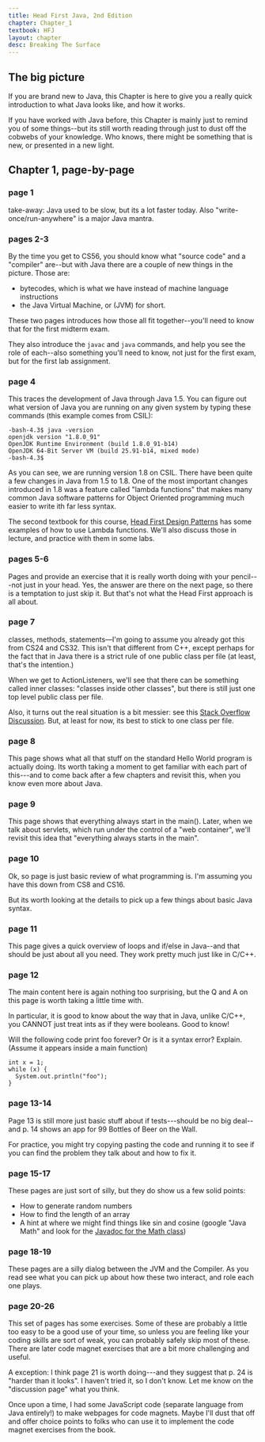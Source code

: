 ```yaml
---
title: Head First Java, 2nd Edition
chapter: Chapter_1
textbook: HFJ
layout: chapter
desc: Breaking The Surface
---
```



The big picture
---------------

If you are brand new to Java, this Chapter is here to give you a
really quick introduction to what Java looks like, and how it works.

If you have worked with Java before, this Chapter is mainly just to
remind you of some things--but its still worth reading through just to
dust off the cobwebs of your knowledge.  Who knows, there might be
something that is new, or presented in a new light.

Chapter 1, page-by-page
-----------------------

### page 1

take-away: Java used to be slow, but its a lot faster today. Also
"write-once/run-anywhere" is a major Java mantra.

### pages 2-3

By the time you get to CS56, you should know what "source code" and a "compiler" are--but with Java there are a couple of new things in the picture. Those are:

-   bytecodes, which is what we have instead of machine language instructions
-   the Java Virtual Machine, or (JVM) for short.

These two pages introduces how those all fit together--you'll need to know that for the first midterm exam.

They also introduce the `javac` and `java` commands, and help you see the role of each--also something you'll need to know, not just for the first exam, but for the first lab assignment.

### page 4

This traces the development of Java through Java 1.5. You can figure out what version of Java you are running on any given system by typing these commands (this example comes from CSIL):

```
-bash-4.3$ java -version
openjdk version "1.8.0_91"
OpenJDK Runtime Environment (build 1.8.0_91-b14)
OpenJDK 64-Bit Server VM (build 25.91-b14, mixed mode)
-bash-4.3$ 
```

As you can see, we are running version 1.8 on CSIL.    There have been quite a few changes in Java from 1.5 to 1.8.  One of the most important changes
introduced in 1.8 was a feature called "lambda functions" that makes many common Java software patterns for Object Oriented programming much easier to write ith far less syntax.

The second textbook for this course, [Head First Design Patterns](/textbooks/HFDP/) has some examples of how to use Lambda functions.  We'll also discuss those in lecture, and practice with them in some labs.

### pages 5-6

Pages and provide an exercise that it is really worth doing with your pencil---not just in your head. Yes, the answer are there on the next page, so there is a temptation to just skip it. But that's not what the Head First approach is all about. 

### page 7

classes, methods, statements—I'm going to assume you already got this
from CS24 and CS32. This isn't that different from C++, except perhaps
for the fact that in Java there is a strict rule of one public class per
file (at least, that's the intention.)

When we get to ActionListeners, we'll see that there
can be something called inner classes:  "classes inside other classes", but there is still just one top level public class per file. 

Also, it turns out the real situation is a bit messier: see this [Stack Overflow Discussion](http://stackoverflow.com/questions/2336692/java-multiple-class-declarations-in-one-file).    But, at least for now, its best to stick to one class per file.

### page 8

This page shows what all that stuff on the standard Hello World
program is actually doing. Its worth taking a moment to get familiar
with each part of this---and to come back after a few chapters and
revisit this, when you know even more about Java.

### page 9

This page shows that everything always start in the main(). Later,
when we talk about servlets, which run under the control of a "web
container", we'll revisit this idea that "everything always starts in
the main".

### page 10

Ok, so page is just basic review of what programming is. I'm assuming
you have this down from CS8 and CS16.

But its worth looking at the details to pick up a few things about
basic Java syntax.

### page 11

This page gives a quick overview of loops and if/else in Java--and
that should be just about all you need. They work pretty much just
like in C/C++.

### page 12

The main content here is again nothing too surprising, but the Q and A
on this page is worth taking a little time with.

In particular, it is good to know about the way that in Java, unlike
C/C++, you CANNOT just treat ints as if they were booleans. Good to
know!

Will the following code print foo forever? Or is it a syntax error? Explain. (Assume it appears inside a main function)

    int x = 1;
    while (x) { 
      System.out.println("foo");
    } 

### page 13-14

Page 13 is still more just basic stuff about if tests---should be no big deal--and p. 14 shows an app for 99 Bottles of Beer on the Wall.

For practice, you might try copying pasting the code and running it to see if you can find the problem they talk about and how to fix it.

### page 15-17

These pages are just sort of silly, but they do show us a few solid points:

-   How to generate random numbers
-   How to find the length of an array
-   A hint at where we might find things like sin and cosine (google "Java Math" and look for the [Javadoc for the Math class](http://download.oracle.com/javase/6/docs/api/java/lang/Math.html))

### page 18-19

These pages are a silly dialog between the JVM and the Compiler. As you read see what you can pick up about how these two interact, and role each one plays.

### page 20-26

This set of pages has some exercises. Some of these are probably a little too easy to be a good use of your time, so unless you are feeling like your coding skills are sort of weak, you can probably safely skip most of these. There are later code magnet exercises that are a bit more challenging and useful.

A exception: I think page 21 is worth doing---and they suggest that p. 24 is "harder than it looks". I haven't tried it, so I don't know. Let me know on the "discussion page" what you think.

Once upon a time, I had some JavaScript code (separate language from Java entirely!) to make webpages for code magnets. Maybe I'll dust that off and offer choice points to folks who can use it to implement the code magnet exercises from the book.


